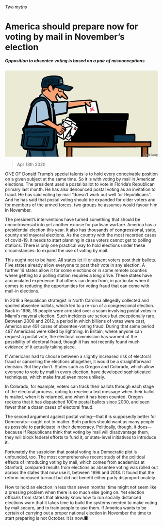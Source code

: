 ###### Two myths

# America should prepare now for voting by mail in November’s election 

##### Opposition to absentee voting is based on a pair of misconceptions 

![image](images/20200418_LDD002_0.jpg) 

> Apr 18th 2020 

ONE OF Donald Trump’s special talents is to hold every conceivable position on a given subject at the same time. So it is with voting by mail in American elections. The president used a postal ballot to vote in Florida’s Republican primary last month. He has also denounced postal voting as an invitation to fraud. He has said voting by mail “doesn’t work out well for Republicans”. And he has said that postal voting should be expanded for older voters and for members of the armed forces, two groups he assumes would favour him in November.

The president’s interventions have turned something that should be uncontroversial into yet another excuse for partisan warfare. America has a presidential election this year. It also has thousands of congressional, state, county and mayoral elections. As the country with the most recorded cases of covid-19, it needs to start planning in case voters cannot get to polling stations. There is only one practical way to hold elections under these circumstances: to expand the use of voting by mail.


This ought not to be hard. All states let ill or absent voters post their ballots. Five states already allow everyone to post their vote in any election. A further 16 states allow it for some elections or in some remote counties where getting to a polling station requires a long drive. These states have accumulated experience that others can learn from, in particular when it comes to reducing the opportunities for voting fraud that can come with mail-in elections.

In 2018 a Republican strategist in North Carolina allegedly collected and spoiled absentee ballots, which led to a re-run of a congressional election. Back in 1998, 18 people were arrested over a scam involving postal votes in Miami’s mayoral election. Such incidents are serious but exceptionally rare. Between 2000 and 2012, a period in which billions of votes were cast, America saw 491 cases of absentee-voting fraud. During that same period 497 Americans were killed by lightning. In Britain, where anyone can request a postal vote, the electoral commission has warned of the possibility of electoral fraud, though it has not recently found much evidence of it actually taking place.

If Americans had to choose between a slightly increased risk of electoral fraud or cancelling the elections altogether, it would be a straightforward decision. But they don’t. States such as Oregon and Colorado, which allow everyone to vote by mail in every election, have developed sophisticated techniques, which make fraud even more unlikely.

In Colorado, for example, voters can track their ballots through each stage of the electoral process, opting to receive a text message when their ballot is mailed, when it is returned, and when it has been counted. Oregon reckons that it has dispatched 100m postal ballots since 2000, and seen fewer than a dozen cases of electoral fraud.

The second argument against postal voting—that it is supposedly better for Democrats—ought not to matter. Both parties should want as many people as possible to participate in their democracy. Politically, though, it does—because if Republicans think that voting by mail will disadvantage them, they will block federal efforts to fund it, or state-level initiatives to introduce it.

Fortunately the suspicion that postal voting is a Democratic plot is unfounded, too. The most comprehensive recent study of the political effects of introducing voting by mail, which comes from academics at Stanford, compared results from elections as absentee voting was rolled out across the states that now use it, between 1996 and 2018. It found that the reform increased turnout but did not benefit either party disproportionately.

How to hold an election in less than seven months’ time might not seem like a pressing problem when there is so much else going on. Yet election officials from states that already know how to run socially distanced elections warn that it takes time to build the systems needed to make voting by mail secure, and to train people to use them. If America wants to be certain of carrying out a proper national election in November the time to start preparing is not October. It is now.■

